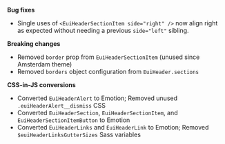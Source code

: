**Bug fixes**

- Single uses of `<EuiHeaderSectionItem side="right" />` now align right as expected without needing a previous `side="left"` sibling.

**Breaking changes**

- Removed `border` prop from `EuiHeaderSectionItem` (unused since Amsterdam theme)
- Removed `borders` object configuration from `EuiHeader.sections`

**CSS-in-JS conversions**

- Converted `EuiHeaderAlert` to Emotion; Removed unused `.euiHeaderAlert__dismiss` CSS
- Converted `EuiHeaderSection`, `EuiHeaderSectionItem`, and `EuiHeaderSectionItemButton` to Emotion
- Converted `EuiHeaderLinks` and `EuiHeaderLink` to Emotion; Removed `$euiHeaderLinksGutterSizes` Sass variables
